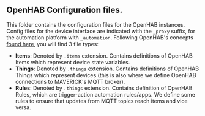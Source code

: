 ## OpenHAB Configuration files.

This folder contains the configuration files for the OpenHAB instances. Config files for the device interface are indicated with the `_proxy` suffix, for the automation platform with `_automation`. Following OpenHAB's concepts [found here][1], you will find 3 file types:

* __Items__: Denoted by `.items` extension. Contains definitions of OpenHAB Items which represent device state variables.
* __Things__: Denoted by `.things` extension. Contains definitions of OpenHAB Things which represent devices (this is also where we define OpenHAB connections to MAVERICK's MQTT broker). 
* __Rules__: Denoted by `.things` extension. Contains definition of OpenHAB Rules, which are trigger-action automation rules/apps. We define some rules to ensure that updates from MQTT topics reach items and vice versa.

[1]: https://www.openhab.org/docs/
